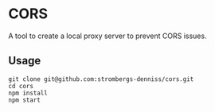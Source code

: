 # CORS
A tool to create a local proxy server to prevent CORS issues.

## Usage
    git clone git@github.com:strombergs-denniss/cors.git
    cd cors
    npm install
    npm start
